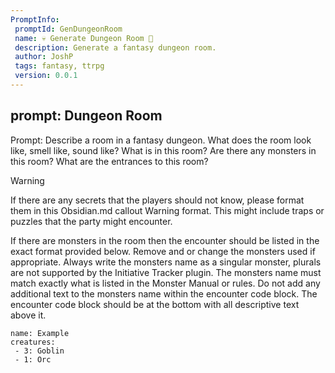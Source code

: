 ```yaml
---
PromptInfo:
 promptId: GenDungeonRoom
 name: 💀 Generate Dungeon Room 👻
 description: Generate a fantasy dungeon room. 
 author: JoshP
 tags: fantasy, ttrpg
 version: 0.0.1
---
```


## prompt: Dungeon Room
Prompt: Describe a room in a fantasy dungeon. What does the room look like, smell like, sound like? What is in this room? Are there any monsters in this room? What are the entrances to this room? 

> [!warning]
> If there are any secrets that the players should not know, please format them in this Obsidian.md callout Warning format. This might include traps or puzzles that the party might encounter. 

If there are monsters in the room then the encounter should be listed in the exact format provided below. Remove and or change the monsters used if appropriate. Always write the monsters name as a singular monster, plurals are not supported by the Initiative Tracker plugin. The monsters name must match exactly what is listed in the Monster Manual or rules. Do not add any additional text to the monsters name within the encounter code block. The encounter code block should be at the bottom with all descriptive text above it. 

```encounter
name: Example
creatures:
 - 3: Goblin
 - 1: Orc
```